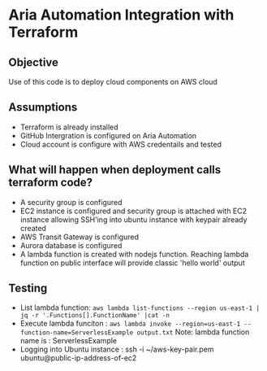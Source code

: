 # Aria Automation Integration with Terraform 

## Objective
Use of this code is to deploy cloud components  on AWS cloud 
## Assumptions 
* Terraform is already installed
* GitHub Intergration is configured on Aria Automation
* Cloud account is configure with AWS credentails and tested
## What will happen when deployment calls terraform code? 

* A security group is configured
* EC2 instance is configured and security group is attached with EC2 instance allowing SSH'ing into ubuntu instance with keypair already created 
* AWS Transit Gateway is configured
* Aurora database is configured
* A lambda function is created with nodejs function. Reaching lambda function on public interface will provide classic 'hello world' output

## Testing
* List lambda function:  `aws lambda list-functions --region us-east-1 | jq -r '.Functions[].FunctionName' |cat -n`
* Execute lambda funciton : `aws lambda invoke --region=us-east-1 --function-name=ServerlessExample output.txt`
  Note: lambda function name is : ServerlessExample
* Logging into Ubuntu instance : ssh -i ~/aws-key-pair.pem ubuntu@public-ip-address-of-ec2
  
  
